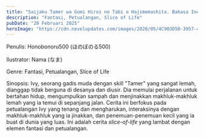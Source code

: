 ```yaml
---
title: "Saijaku Tamer wa Gomi Hiroi no Tabi o Hajimemashita. Bahasa Indonesia"
description: "Fantasi, Petualangan, Slice of Life"
pubDate: "28 Februari 2025"
heroImage: "https://cdn.novelupdates.com/images/2020/05/4C903D50-3957-4248-AD95-6355502727B2.jpeg"
---
```


Penulis: Honobonoru500 (ほのぼのる500)

Ilustrator: Nama (なま)

Genre: Fantasi, Petualangan, Slice of Life

Sinopsis: Ivy, seorang gadis muda dengan skill "Tamer" yang sangat lemah, dianggap tidak berguna di desanya dan diusir. Dia memulai perjalanan untuk bertahan hidup, mengumpulkan sampah dan menjinakkan makhluk-makhluk lemah yang ia temui di sepanjang jalan. Cerita ini berfokus pada petualangan Ivy yang tenang dan mengharukan, interaksinya dengan makhluk-makhluk yang ia jinakkan, dan penemuan-penemuan kecil yang ia buat di dunia yang luas. Ini adalah cerita *slice-of-life* yang lambat dengan elemen fantasi dan petualangan.

